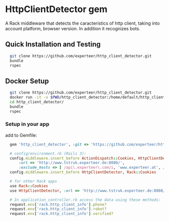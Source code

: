 # HttpClientDetector gem

A Rack middleware that detects the caracteristics of http client, taking into account platform, browser version. In addition it recognizes bots.

## Quick Installation and Testing
```bash
  git clone https://github.com/experteer/http_client_detector.git
  bundle
  rspec
```

## Docker Setup
```bash
  git clone https://github.com/experteer/http_client_detector.git
  docker run -it -v $PWD/http_client_detector:/home/default/http_client_detector admin.experteer.com:5000/experteer/ruby bash
  cd http_client_detector/
  bundle
  rspec
```

### Setup in your app

add to Gemfile:
```ruby
  gem 'http_client_detector', :git => 'https://github.com/experteer/http_client_detector.git'

  # config/environment.rb (Rails 3):
  config.middleware.insert_before ActionDispatch::Cookies, HttpClientDetector,
      :url => 'http://www.tstruk.experteer.de:8080/',
      :exclude_hosts => [ /api\.experteer\.com/i, 'www.experteer.at', /\.de$/i ]
  config.middleware.insert_before HttpClientDetector, Rack::Cookies

  # for other Rack apps
  use Rack::Cookies
  use HttpClientDetector, :url => 'http://www.tstruk.experteer.de:8080/'

  # In application_controller.rb access the data using these methods:
  request.env['rack.http_client_info'].phone?
  request.env['rack.http_client_info'].robot?
  request.env['rack.http_client_info'].verified?
```

